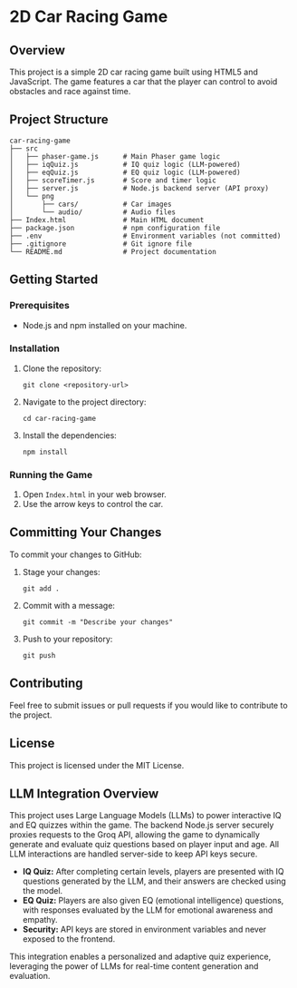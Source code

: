 # 2D Car Racing Game

## Overview
This project is a simple 2D car racing game built using HTML5 and JavaScript. The game features a car that the player can control to avoid obstacles and race against time.

## Project Structure
```
car-racing-game
├── src
│   ├── phaser-game.js      # Main Phaser game logic
│   ├── iqQuiz.js           # IQ quiz logic (LLM-powered)
│   ├── eqQuiz.js           # EQ quiz logic (LLM-powered)
│   ├── scoreTimer.js       # Score and timer logic
│   ├── server.js           # Node.js backend server (API proxy)
│   └── png
│       ├── cars/           # Car images
│       └── audio/          # Audio files
├── Index.html              # Main HTML document
├── package.json            # npm configuration file
├── .env                    # Environment variables (not committed)
├── .gitignore              # Git ignore file
└── README.md               # Project documentation
```

## Getting Started

### Prerequisites
- Node.js and npm installed on your machine.

### Installation
1. Clone the repository:
   ```
   git clone <repository-url>
   ```
2. Navigate to the project directory:
   ```
   cd car-racing-game
   ```
3. Install the dependencies:
   ```
   npm install
   ```

### Running the Game
1. Open `Index.html` in your web browser.
2. Use the arrow keys to control the car.

## Committing Your Changes

To commit your changes to GitHub:

1. Stage your changes:
   ```
   git add .
   ```
2. Commit with a message:
   ```
   git commit -m "Describe your changes"
   ```
3. Push to your repository:
   ```
   git push
   ```

## Contributing
Feel free to submit issues or pull requests if you would like to contribute to the project.

## License
This project is licensed under the MIT License.

## LLM Integration Overview

This project uses Large Language Models (LLMs) to power interactive IQ and EQ quizzes within the game. The backend Node.js server securely proxies requests to the Groq API, allowing the game to dynamically generate and evaluate quiz questions based on player input and age. All LLM interactions are handled server-side to keep API keys secure.

- **IQ Quiz:** After completing certain levels, players are presented with IQ questions generated by the LLM, and their answers are checked using the model.
- **EQ Quiz:** Players are also given EQ (emotional intelligence) questions, with responses evaluated by the LLM for emotional awareness and empathy.
- **Security:** API keys are stored in environment variables and never exposed to the frontend.

This integration enables a personalized and adaptive quiz experience, leveraging the power of LLMs for real-time content generation and evaluation.
